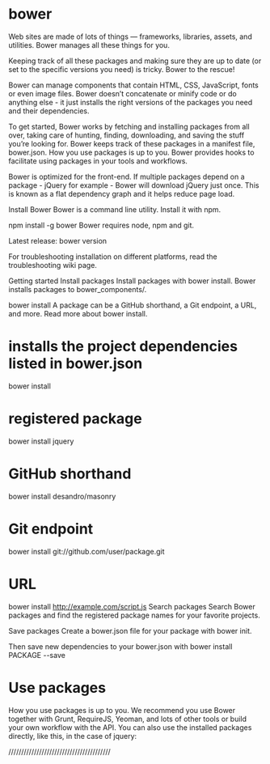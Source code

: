 # bower
Web sites are made of lots of things — frameworks, libraries, assets, and utilities. Bower manages all these things for you.

Keeping track of all these packages and making sure they are up to date (or set to the specific versions you need) is tricky. Bower to the rescue!

Bower can manage components that contain HTML, CSS, JavaScript, fonts or even image files. Bower doesn’t concatenate or minify code or do anything else - it just installs the right versions of the packages you need and their dependencies.

To get started, Bower works by fetching and installing packages from all over, taking care of hunting, finding, downloading, and saving the stuff you’re looking for. Bower keeps track of these packages in a manifest file, bower.json. How you use packages is up to you. Bower provides hooks to facilitate using packages in your tools and workflows.

Bower is optimized for the front-end. If multiple packages depend on a package - jQuery for example - Bower will download jQuery just once. This is known as a flat dependency graph and it helps reduce page load.

Install Bower
Bower is a command line utility. Install it with npm.

npm install -g bower
Bower requires node, npm and git.

Latest release: bower version

For troubleshooting installation on different platforms, read the troubleshooting wiki page.

Getting started
Install packages
Install packages with bower install. Bower installs packages to bower_components/.

bower install <package>
A package can be a GitHub shorthand, a Git endpoint, a URL, and more. Read more about bower install.

# installs the project dependencies listed in bower.json
bower install
# registered package
bower install jquery
# GitHub shorthand
bower install desandro/masonry
# Git endpoint
bower install git://github.com/user/package.git
# URL
bower install http://example.com/script.js
Search packages
Search Bower packages and find the registered package names for your favorite projects.

Save packages
Create a bower.json file for your package with bower init.

Then save new dependencies to your bower.json with bower install PACKAGE --save

# Use packages
How you use packages is up to you. We recommend you use Bower together with Grunt, RequireJS, Yeoman, and lots of other tools or build your own workflow with the API. You can also use the installed packages directly, like this, in the case of jquery:

<script src="bower_components/jquery/dist/jquery.min.js">
</script>


////////////////////////////////////////
